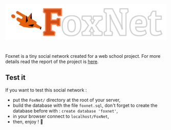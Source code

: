 
![FoxNet](https://raw.githubusercontent.com/totocptbgn/ProjetIO2_Foxnet/master/FoxNet/img/BannerFull.png)
# 

Foxnet is a tiny social network created for a web school project.
For more details read the report of the project is [here](https://gist.github.com/totocptbgn/7715583bf21ee8f883051f6eb34e47fc).
## Test it
If you want to test this social network :
 - put the `FoxNet/` directory at the root of your server,
 - build the database with the file `foxnet.sql`, don't forget to create the database before with : `create database 'foxnet'`,
 - in your browser connect to `localhost/FoxNet`,
 - then, enjoy ! 🦊
